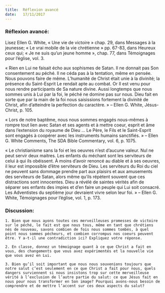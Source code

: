 ```yaml
---
title:  Réflexion avancé
date:   17/11/2017
---
```


### Réflexion avancé: 

Lisez Ellen G. White, « Une vie de victoire » chap. 29, dans Messages à la jeunesse; « Le vrai mobile de la vie chrétienne » pp. 67-83, dans Heureux ceux qui; « Je ne suis qu’un jeune homme », chap. 77, dans Témoignages pour l’église, vol. 3. 

« Rien en Lui ne faisait écho aux sophismes de Satan. Il ne donnait pas Son consentement au péché. Il ne céda pas à la tentation, même en pensée. Nous pouvons faire de même. L’humanité de Christ était unie à la divinité; la présence du Saint-Esprit Le rendait apte au combat. Or Il est venu pour nous rendre participants de Sa nature divine. Aussi longtemps que nous sommes unis à Lui par la foi, le péché ne domine pas sur nous. Dieu fait en sorte que par la main de la foi nous saisissions fortement la divinité de Christ, afin d’atteindre la perfection du caractère. » – Ellen G. White, Jésus-Christ, p. 105. 

« Lors de notre baptême, nous nous sommes engagés nous-mêmes à rompre tout lien avec Satan et ses agents et à mettre coeur, esprit et âme dans l’extension du royaume de Dieu … Le Père, le Fils et le Saint-Esprit sont engagés à coopérer avec les instruments humains sanctifiés. » – Ellen G. White Comments, The SDA Bible Commentary, vol. 6, p. 1075. 

« Le christianisme sans la foi et les oeuvres n’est d’aucune valeur. Nul ne peut servir deux maitres. Les enfants du méchant sont les serviteurs de celui à qui ils obéissent. À moins d’avoir renoncé au diable et à ses oeuvres, il leur est impossible d’être serviteurs de Dieu. Les serviteurs du Roi du ciel ne peuvent sans dommage prendre part aux plaisirs et aux amusements des serviteurs de Satan, alors même qu’ils répètent souvent que ces distractions sont innocentes. Dieu a révélé de saintes vérités afin de séparer ses enfants des impies et d’en faire un peuple qui Lui soit consacré. Les Adventistes du septième jour devraient vivre selon leur foi. » – Ellen G. White, Témoignages pour l’église, vol. 1, p. 173.

### Discussion:

`1. Bien que nous ayons toutes ces merveilleuses promesses de victoire sur le péché, le fait est que nous tous, même en tant que chrétiens nés de nouveau, savons combien de fois nous sommes tombés, à quel point nous sommes pécheurs, et combien corrompus nos coeurs peuvent être. Y a-t-il une contradiction ici? Expliquez votre réponse.`

`2. En classe, donnez un témoignage quant à ce que Christ a fait en vous, des changements que vous avez expérimentés et la nouvelle vie que vous avez en Lui.`

`3. Bien qu’il soit important que nous nous souvenions toujours que notre salut c’est seulement en ce que Christ a fait pour nous, quels dangers surviennent si nous insistons trop sur cette merveilleuse vérité à l’exclusion de l’autre partie du salut: ce que Jésus fait en nous pour nous transformer en Son image? Pourquoi avons-nous besoin de comprendre et de mettre l’accent sur ces deux aspects du salut?` 